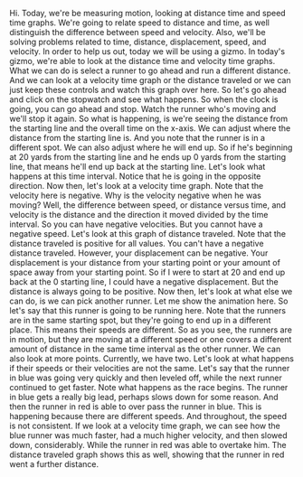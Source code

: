 Hi. Today, we're be measuring motion, looking at distance time and speed time graphs. We're going to relate speed to distance and time, as well distinguish the difference between speed and velocity. Also, we'll be solving problems related to time, distance, displacement, speed, and velocity. In order to help us out, today we will be using a gizmo. In today's gizmo, we're able to look at the distance time and velocity time graphs. What we can do is select a runner to go ahead and run a different distance. And we can look at a velocity time graph or the distance traveled or we can just keep these controls and watch this graph over here. So let's go ahead and click on the stopwatch and see what happens. So when the clock is going, you can go ahead and stop. Watch the runner who's moving and we'll stop it again. So what is happening, is we're seeing the distance from the starting line and the overall time on the x-axis. We can adjust where the distance from the starting line is. And you note that the runner is in a different spot. We can also adjust where he will end up. So if he's beginning at 20 yards from the starting line and he ends up 0 yards from the starting line, that means he'll end up back at the starting line. Let's look what happens at this time interval. Notice that he is going in the opposite direction. Now then, let's look at a velocity time graph. Note that the velocity here is negative. Why is the velocity negative when he was moving? Well, the difference between speed, or distance versus time, and velocity is the distance and the direction it moved divided by the time interval. So you can have negative velocities. But you cannot have a negative speed. Let's look at this graph of distance traveled. Note that the distance traveled is positive for all values. You can't have a negative distance traveled. However, your displacement can be negative. Your displacement is your distance from your starting point or your amount of space away from your starting point. So if I were to start at 20 and end up back at the 0 starting line, I could have a negative displacement. But the distance is always going to be positive. Now then, let's look at what else we can do, is we can pick another runner. Let me show the animation here. So let's say that this runner is going to be running here. Note that the runners are in the same starting spot, but they're going to end up in a different place. This means their speeds are different. So as you see, the runners are in motion, but they are moving at a different speed or one covers a different amount of distance in the same time interval as the other runner. We can also look at more points. Currently, we have two. Let's look at what happens if their speeds or their velocities are not the same. Let's say that the runner in blue was going very quickly and then leveled off, while the next runner continued to get faster. Note what happens as the race begins. The runner in blue gets a really big lead, perhaps slows down for some reason. And then the runner in red is able to over pass the runner in blue. This is happening because there are different speeds. And throughout, the speed is not consistent. If we look at a velocity time graph, we can see how the blue runner was much faster, had a much higher velocity, and then slowed down, considerably. While the runner in red was able to overtake him. The distance traveled graph shows this as well, showing that the runner in red went a further distance.
